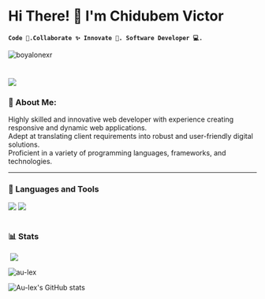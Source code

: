 
# Hi There! 👋 I'm Chidubem Victor

**`Code 💜.Collaborate ✨ Innovate 🚀. Software Developer 💻.`**
<p align="cente">
  <img src="https://komarev.com/ghpvc/?username=au-lex&label=Profile%20views&color=0e75b6&style=flat" alt="boyalonexr" />
</p>

<h1>
    <img src="https://readme-typing-svg.herokuapp.com/?font=Righteous&size=35&center=tre&vCenter=rue&width=500&height=70&duration=4000&lines=Frontend+Developer;Loves+to+Collaborate;Always+learning+new+things;" />
</h1>


### 💫 About Me:
Highly skilled and innovative web developer with experience creating responsive and dynamic web applications.  
Adept at translating client requirements into robust and user-friendly digital solutions.  
Proficient in a variety of programming languages, frameworks, and technologies.
 
---
### 🧰 Languages and Tools


<div align="cente">
    <img src="https://skillicons.dev/icons?i=react,html,css,github,figma,tailwind,git" />
    <img src="https://skillicons.dev/icons?i=nodejs,javascript,typescript,express,firebase,mongodb,nextjs" /><br>
</div>



#



#

### 📊 Stats

<p>&nbsp;<img align="center" src="https://github-readme-stats.vercel.app/api?username=boyalonexr&show_icons=true&locale=en&theme=react"boyalonexr" /></p>

<p><img align="center" src="https://github-readme-streak-stats.herokuapp.com/?user=boyalonexr&theme=react" alt="au-lex" /></p>



![Au-lex's GitHub stats](https://github-readme-stats.vercel.app/api/top-langs?username=boyalonexr&show_icons=true&theme=gruvbox)


#

